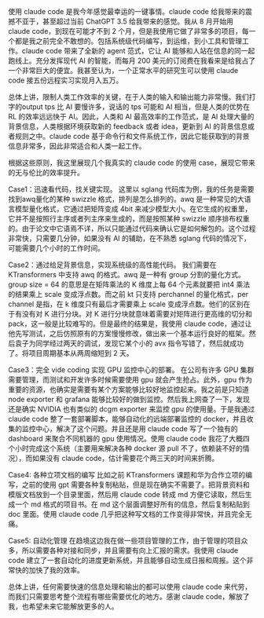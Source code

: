 使用 claude code 是我今年感觉最幸运的一键事情。claude code 给我带来的震撼不亚于，甚至超过当前 ChatGPT 3.5 给我带来的感觉。我从 8 月开始用 claude code，到现在可能才不到 2 个月，但是我使用它做了非常多的项目，每一个都是我之前完全不敢想的。包括系统级代码编写，到运维，到小工具和管理工作。claude code 带来了全新的 agent 范式，它让 AI 能够和人站在信息的同一起跑线上。充分发挥现代 AI 的智能，而每月 200 美元的订阅费在我看来是给我占了一个非常巨大的便宜。我甚至认为，一个正常水平的研究生可以使用 claude code 接五份远程实习实现月入五万。


总体上讲，限制人类工作效率的关键，在于人类的输入和输出能力非常慢。我们打字的output tps 比 AI 要慢许多，说话的 tps 可能和 AI 相当，但是人类的优势在 RL 的效率远远快于 AI。因此，人类和 AI 最高效率的工作范式，是 AI 处理大量的背景信息，人类根据环境获取新的 feedback 或者 idea，更新到 AI 的背景信息或者规则之中。claude code 基于命令行和文件系统工作，因此它能获取到的背景信息非常多，因此非常适合和人类一起工作。

根据这些原则，我这里展现几个我真实的 claude code 的使用 case，展现它带来的无与伦比的效率提升。

Case1：迅速看代码，找关键实现。
这里以 sglang 代码库为例，我的任务是需要找到awq量化的某种 swizzle 格式，排列是怎么排列的。awq 是一种常见的大语言模型量化格式，它通过把矩阵变成 4bit 来减少模型大小。在它生成的权重里，它并不是按照行主序或者列主序来生成的，而是按照某种 swizzle 顺序排布权重的。由于论文中它语焉不详，所以只能通过代码来确认它是如何解包的。这个过程非常快，只需要几分钟，如果没有 AI 的辅助，在不熟悉 sglang 代码的情况下，可能需要几个小时的工作时间。 

Case2：通过给足背景信息，实现系统级的高性能代码。
我们需要在 KTransformers 中支持 awq 的格式。awq 是一种有 group 分割的量化方式。group size = 64 的意思是在矩阵乘法的 K 维度上每 64 个元素就要把 int4 乘法的结果乘上 scale 变成浮点数。而之前 kt 只支持 perchannel 的量化格式，per channel 是指，在 k 维度只有最后才需要乘上 scale 变成浮点数。他们的区别在于有没有对 K 进行分块。对 K 进行分块就意味着需要对矩阵进行更高维的切分和 pack，这一般是比较难写的。但是最终的结果是，我使用 claude code，通过让他先写测试，之后仿照原有的方案慢慢修改，做出来一个基本运行良好的框架。然后袁子为同学经过两天的调试，发现它某个小的 avx 指令写错了，然后就成功了。将项目周期基本从两周缩短到 2 天。

Case3：完全 vide coding 实现 GPU 监控中心的部署。
在公司有许多 GPU 集群需要管理，而测试和开发许多时候需要使用 gpu 就会产生抢占。此外，gpu 作为重要的资源，也确实是需要有某个方案能够比较好地监控起来。我之前是只知道 node exporter 和 grafana 能够比较好的做到监控。然后我上网查了一下，发现还是确实 NVIDIA 也有类似的 dcgm exporter 来监控 gpu 的使用量。于是我通过 claude code 整了一套部署脚本，能够自动化的远端部署监控的 docker，并且收集的监控中心，解决了这个问题。并且还是用 claude code 写了一个独有的 dashboard 来聚合不同机器的 gpu 使用情况。使用 claude code 我花了大概四个小时完成这个系统（主要用来解决各种 docker 源 pull 不了，依赖装不好的情况），而如果没有 claude code，估计需要花个两三天的时间来折腾。

Case4: 各种立项文档的编写
比如之前 KTransformers 课题和华为合作立项的编写，之前的使用 gpt 需要各种复制粘贴，但是现在确实不需要了。把背景资料和模版文档放到一个目录里面，然后用 claude code 转成 md 方便它读取，然后生成一个 md 格式的项目书。在 md 这个层面调整好所有的信息，然后复制粘贴到 doc 里面。使用 claude code 几乎把这种写文档的工作变得非常快，并且完全无痛。

Case5: 自动化管理
在趋境这边我在做一些项目管理的工作，由于管理的项目众多，所以需要各种对接和同步，并且需要有向上汇报的需求。我使用 claude code 建立了一套自动化的进度更新系统，并且能够自动生成日报和周报。这个非常快的加快了我的效率。


总体上讲，任何需要快速的信息处理和输出的都可以使用 claude code 来代劳，而我们只需要思考整个流程有哪些需要优化的地方。感谢 claude code，解放了我，也希望未来它能解放更多的人。

